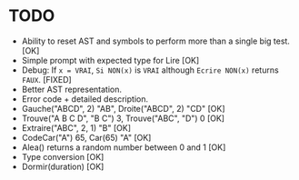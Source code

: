 # TODO

*  Ability to reset AST and symbols to perform more than a single big test. [OK]
*  Simple prompt with expected type for Lire [OK]
*  Debug: If `x = VRAI`, `Si NON(x)` is `VRAI` although `Ecrire NON(x)` returns `FAUX`. [FIXED]
*  Better AST representation.
*  Error code + detailed description.
*  Gauche("ABCD", 2) "AB", Droite("ABCD", 2) "CD" [OK]
*  Trouve("A B C D", "B C") 3, Trouve("ABC", "D") 0 [OK]
*  Extraire("ABC", 2, 1) "B" [OK]
*  CodeCar("A") 65, Car(65) "A" [OK]
*  Alea() returns a random number between 0 and 1 [OK]
*  Type conversion [OK]
*  Dormir(duration) [OK]
